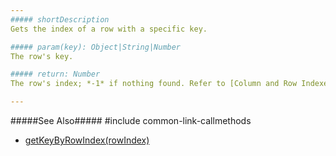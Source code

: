 ```yaml
---
##### shortDescription
Gets the index of a row with a specific key.

##### param(key): Object|String|Number
The row's key.

##### return: Number
The row's index; *-1* if nothing found. Refer to [Column and Row Indexes](/concepts/05%20Widgets/DataGrid/15%20Columns/12%20Column%20and%20Row%20Indexes.md '/Documentation/Guide/Widgets/{WidgetName}/Columns/Column_and_Row_Indexes/') for more information.

---
```

#####See Also#####
#include common-link-callmethods
- [getKeyByRowIndex(rowIndex)](/api-reference/10%20UI%20Widgets/GridBase/3%20Methods/getKeyByRowIndex(rowIndex).md '{basewidgetpath}/Methods/#getKeyByRowIndexrowIndex')